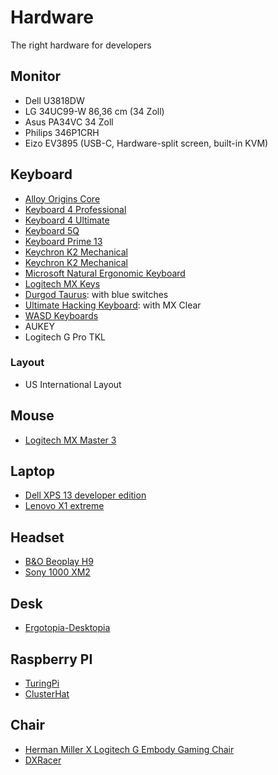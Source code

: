 # Hardware

The right hardware for developers

## Monitor

- Dell U3818DW
- LG 34UC99-W 86,36 cm (34 Zoll) 
- Asus PA34VC 34 Zoll 
- Philips 346P1CRH
- Eizo EV3895 (USB-C, Hardware-split screen, built-in KVM)

## Keyboard

- [Alloy Origins Core](https://www.hyperxgaming.com/germany/en/keyboards/alloy-origins-core-tenkeyless-mechanical-gaming-keyboard)
- [Keyboard 4 Professional](https://www.daskeyboard.com/)
- [Keyboard 4 Ultimate](https://www.daskeyboard.com/)
- [Keyboard 5Q](https://www.daskeyboard.com/)
- [Keyboard Prime 13](https://www.daskeyboard.com/)
- [Keychron K2 Mechanical](https://www.keychron.com/)
- [Keychron K2 Mechanical](https://www.keychron.com/)
- [Microsoft Natural Ergonomic Keyboard](https://www.microsoft.com/accessories/en-us/business/natural-ergonomic-keyboard-4000-for-business/5qh-00001)
- [Logitech MX Keys](https://www.logitech.com/)
- [Durgod Taurus](https://fusion.durgod.com/): with blue switches
- [Ultimate Hacking Keyboard](https://ultimatehackingkeyboard.com/): with MX Clear
- [WASD Keyboards](https://www.wasdkeyboards.com/)
- AUKEY 
- Logitech G Pro TKL

### Layout

- US International Layout

## Mouse

- [Logitech MX Master 3](https://www.logitech.com/)

## Laptop

- [Dell XPS 13 developer edition](https://www.dell.com/)
- [Lenovo X1 extreme](https://www.lenovo.com/)

## Headset

- [B&O Beoplay H9](https://www.bang-olufsen.com)
- [Sony 1000 XM2](https://www.sony.com/)

## Desk

- [Ergotopia-Desktopia](https://www.ergotopia.de/ergonomie-shop/hoehenverstellbarer-schreibtisch/desktopia-pro-elektrisch-memoryschalter)

## Raspberry PI

- [TuringPi](https://turingpi.com/)
- [ClusterHat](https://clusterhat.com/)

## Chair

- [Herman Miller X Logitech G Embody Gaming Chair](https://degaming.hermanmiller.com/)
- [DXRacer](https://www.dxracer-germany.de/)
